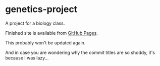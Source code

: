 # genetics-project
A project for a biology class.

Finished site is available from [GitHub Pages](https://unixfy.github.io/genetics-project).

This probably won't be updated again.

And in case you are wondering why the commit titles are so shoddy, it's because I was lazy...
